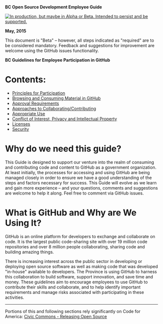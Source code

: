**BC Open Source Development Employee Guide**

<a rel="Delivery" href="https://github.com/BCDevExchange/docs/blob/master/discussion/projectstates.md"><img alt="In production, but maybe in Alpha or Beta. Intended to persist and be supported." style="border-width:0" src="http://bcdevexchange.org/badge/3.svg" title="In production, but maybe in Alpha or Beta. Intended to persist and be supported." /></a> 

**May, 2015**

This document is "Beta" – however, all steps indicated as "required" are to be considered mandatory. Feedback and suggestions for improvement are welcome using the GitHub issues functionality.

**BC Guidelines for Employee Participation in GitHub**
# Contents: #

- [Principles for Participation](Principles.md)
- [Browsing and Consuming Material in GitHub](browsing-consuming.md)
- [Approval Requirements](Content-Approval-Checklist.md)
- [Approaches to Collaborating/Contributing](Collaborating-Contributing.md)
- [Appropriate Use](appropriate-use.md)
- [Conflict of Interest, Privacy and Intellectual Property](COI-Priv-IP.md)
- [Licenses](Licenses.md)
- [Security](Security.md)


# Why do we need this guide?

This Guide is designed to support our venture into the realm of consuming and contributing code and content to GitHub as a government organization. At least initially, the processes for accessing and using GitHub are being managed closely in order to ensure we have a good understanding of the steps and factors necessary for success. This Guide will evolve as we learn and gain more experience – and your questions, comments and suggestions are welcome to help it along. Feel free to comment via GitHub issues.

# What is GitHub and Why are We Using It?

GitHub is an online platform for developers to exchange and collaborate on code.  It is the largest public code-sharing site with over 19 million code repositories and over 8 million people collaborating, sharing code and building amazing things.

There is increasing interest across the public sector in developing or deploying open source software as well as making code that was developed "in-house" available to developers. The Province is using GitHub to harness this collaboration to build software, support innovation, and save time and money. These guidelines aim to encourage employees to use GitHub to contribute their skills and collaborate, and to help identify important requirements and manage risks associated with participating in these activities.

----------

Portions of this and following sections rely significantly on Code for America: [Civic Commons - Releasing Open Source](http://wiki.civiccommons.org/Releasing_Open_Source)
